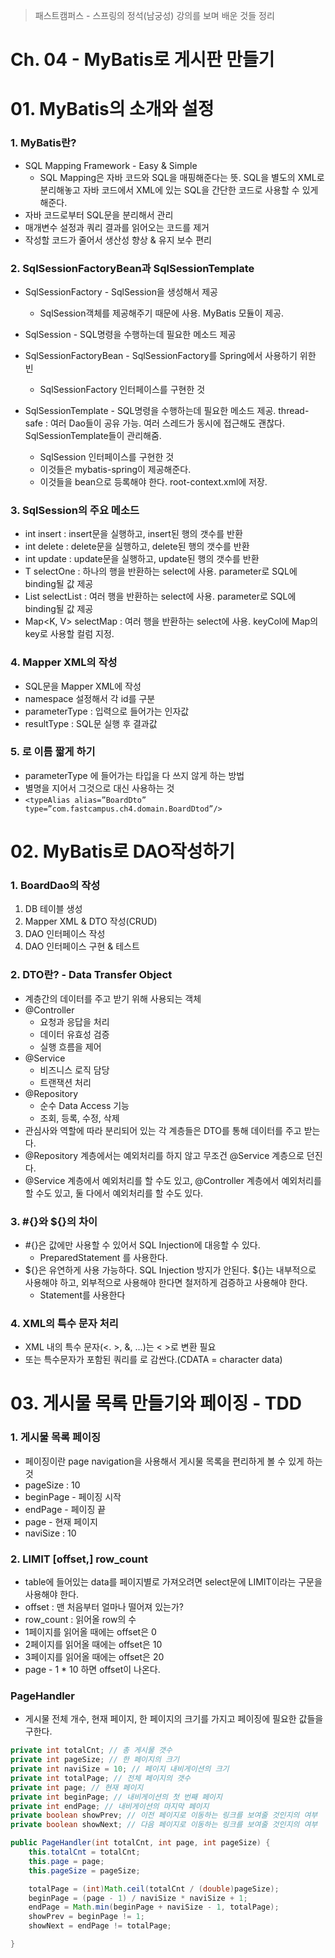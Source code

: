 > 패스트캠퍼스 - 스프링의 정석(남궁성) 강의를 보며 배운 것들 정리

# Ch. 04 - MyBatis로 게시판 만들기

# 01. MyBatis의 소개와 설정

### 1. MyBatis란?

- SQL Mapping Framework - Easy & Simple
    - SQL Mapping은 자바 코드와 SQL을 매핑해준다는 뜻. SQL을 별도의 XML로 분리해놓고 자바 코드에서 XML에 있는 SQL을 간단한 코드로 사용할 수 있게 해준다.
- 자바 코드로부터 SQL문을 분리해서 관리
- 매개변수 설정과 쿼리 결과를 읽어오는 코드를 제거
- 작성할 코드가 줄어서 생산성 향상 & 유지 보수 편리

### 2. SqlSessionFactoryBean과 SqlSessionTemplate

- SqlSessionFactory - SqlSession을 생성해서 제공
    - SqlSession객체를 제공해주기 때문에 사용. MyBatis 모듈이 제공.
- SqlSession - SQL명령을 수행하는데 필요한 메소드 제공

- SqlSessionFactoryBean - SqlSessionFactory를 Spring에서 사용하기 위한 빈
    - SqlSessionFactory 인터페이스를 구현한 것
- SqlSessionTemplate - SQL명령을 수행하는데 필요한 메소드 제공. thread-safe : 여러 Dao들이 공유 가능. 여러 스레드가 동시에 접근해도 괜찮다. SqlSessionTemplate들이 관리해줌.
    - SqlSession 인터페이스를 구현한 것
    - 이것들은 mybatis-spring이 제공해준다.
    - 이것들을 bean으로 등록해야 한다. root-context.xml에 저장.

### 3. SqlSession의 주요 메소드

- int insert : insert문을 실행하고, insert된 행의 갯수를 반환
- int delete : delete문을 실행하고, delete된 행의 갯수를 반환
- int update : update문을 실행하고, update된 행의 갯수를 반환
- T selectOne : 하나의 행을 반환하는 select에 사용. parameter로 SQL에 binding될 값 제공
- List<E> selectList : 여러 행을 반환하는 select에 사용. parameter로 SQL에 binding될 값 제공
- Map<K, V> selectMap : 여러 행을 반환하는 select에 사용. keyCol에 Map의 key로 사용할 컬럼 지정.

### 4. Mapper XML의 작성

- SQL문을 Mapper XML에 작성
- namespace 설정해서 각 id를 구분
- parameterType : 입력으로 들어가는 인자값
- resultType : SQL문 실행 후 결과값

### 5. <typeAliases>로 이름 짧게 하기

- parameterType 에 들어가는 타입을 다 쓰지 않게 하는 방법
- 별명을 지어서 그것으로 대신 사용하는 것
- `<typeAlias alias=”BoardDto” type=”com.fastcampus.ch4.domain.BoardDtod”/>`


# 02. MyBatis로 DAO작성하기

### 1. BoardDao의 작성

1. DB 테이블 생성
2. Mapper XML & DTO 작성(CRUD)
3. DAO 인터페이스 작성
4. DAO 인터페이스 구현 & 테스트

### 2. DTO란? - Data Transfer Object

- 계층간의 데이터를 주고 받기 위해 사용되는 객체
- @Controller
    - 요청과 응답을 처리
    - 데이터 유효성 검증
    - 실행 흐름을 제어
- @Service
    - 비즈니스 로직 담당
    - 트랜잭션 처리
- @Repository
    - 순수 Data Access 기능
    - 조회, 등록, 수정, 삭제
- 관심사와 역할에 따라 분리되어 있는 각 계층들은 DTO를 통해 데이터를 주고 받는다.
- @Repository 계층에서는 예외처리를 하지 않고 무조건 @Service 계층으로 던진다.
- @Service 계층에서 예외처리를 할 수도 있고, @Controller 계층에서 예외처리를 할 수도 있고, 둘 다에서 예외처리를 할 수도 있다.

### 3. #{}와 ${}의 차이

- #{}은 값에만 사용할 수 있어서 SQL Injection에 대응할 수 있다.
    - PreparedStatement 를 사용한다.
- ${}은 유연하게 사용 가능하다. SQL Injection 방지가 안된다. ${}는 내부적으로 사용해야 하고, 외부적으로 사용해야 한다면 철저하게 검증하고 사용해야 한다.
    - Statement를 사용한다

### 4. XML의 특수 문자 처리

- XML 내의 특수 문자(<. >, &, …)는 &lt; &gt;로 변환 필요
- 또는 특수문자가 포함된 쿼리를 <![CDATA[와 ]]>로 감싼다.(CDATA = character data)

# 03. 게시물 목록 만들기와 페이징 - TDD

### 1. 게시물 목록 페이징

- 페이징이란 page navigation을 사용해서 게시물 목록을 편리하게 볼 수 있게 하는 것
- pageSize : 10
- beginPage - 페이징 시작
- endPage - 페이징 끝
- page - 현재 페이지
- naviSize : 10

### 2. LIMIT [offset,] row_count

- table에 들어있는 data를 페이지별로 가져오려면 select문에 LIMIT이라는 구문을 사용해야 한다.
- offset : 맨 처음부터 얼마나 떨어져 있는가?
- row_count : 읽어올 row의 수
- 1페이지를 읽어올 때에는 offset은 0
- 2페이지를 읽어올 때에는 offset은 10
- 3페이지를 읽어올 때에는 offset은 20
- page - 1 * 10 하면 offset이 나온다.

### PageHandler

- 게시물 전체 개수, 현재 페이지, 한 페이지의 크기를 가지고 페이징에 필요한 값들을 구한다.

```java
private int totalCnt; // 총 게시물 갯수
private int pageSize; // 한 페이지의 크기
private int naviSize = 10; // 페이지 내비게이션의 크기
private int totalPage; // 전체 페이지의 갯수
private int page; // 현재 페이지
private int beginPage; // 내비게이션의 첫 번째 페이지
private int endPage; // 내비게이션의 마지막 페이지
private boolean showPrev; // 이전 페이지로 이동하는 링크를 보여줄 것인지의 여부
private boolean showNext; // 다음 페이지로 이동하는 링크를 보여줄 것인지의 여부
```

```java
public PageHandler(int totalCnt, int page, int pageSize) {
    this.totalCnt = totalCnt;
    this.page = page;
    this.pageSize = pageSize;

    totalPage = (int)Math.ceil(totalCnt / (double)pageSize);
    beginPage = (page - 1) / naviSize * naviSize + 1;
    endPage = Math.min(beginPage + naviSize - 1, totalPage);
    showPrev = beginPage != 1;
    showNext = endPage != totalPage;

}
```